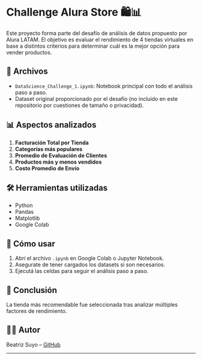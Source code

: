 # Challenge Alura Store 🛍️📊

Este proyecto forma parte del desafío de análisis de datos propuesto por Alura LATAM. El objetivo es evaluar el rendimiento de 4 tiendas virtuales en base a distintos criterios para determinar cuál es la mejor opción para vender productos.

## 📁 Archivos

- `DataScience_Challenge_1.ipynb`: Notebook principal con todo el análisis paso a paso.
- Dataset original proporcionado por el desafío (no incluido en este repositorio por cuestiones de tamaño o privacidad).

## 📊 Aspectos analizados

1. **Facturación Total por Tienda**  
2. **Categorías más populares**
3. **Promedio de Evaluación de Clientes**
4. **Productos más y menos vendidos**
5. **Costo Promedio de Envío**

## 🛠️ Herramientas utilizadas

- Python
- Pandas
- Matplotlib
- Google Colab

## 🚀 Cómo usar

1. Abrí el archivo `.ipynb` en Google Colab o Jupyter Notebook.
2. Asegurate de tener cargados los datasets si son necesarios.
3. Ejecutá las celdas para seguir el análisis paso a paso.

## 📝 Conclusión

La tienda más recomendable fue seleccionada tras analizar múltiples factores de rendimiento.

## 👩‍💻 Autor

Beatriz Suyo – [GitHub](https://github.com/BeatrizSuyo)

---
